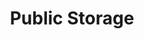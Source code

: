 ---
title: "Public Storage"
url: /naperville/public-storage-south-washington-street/
shop: storage rental
---